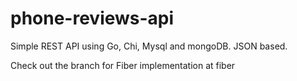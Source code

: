 # phone-reviews-api
Simple REST API using Go, Chi, Mysql and mongoDB. JSON based.

Check out the branch for Fiber implementation at fiber

